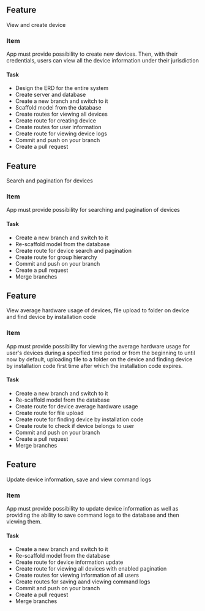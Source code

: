 ## Feature 
View and create device
### Item
App must provide possibility to create new devices. Then, with their credentials, users can view all the device information under their jurisdiction
#### Task
- Design the ERD for the entire system
- Create server and database
- Create a new branch and switch to it
- Scaffold model from the database
- Create routes for viewing all devices
- Create route for creating device
- Create routes for user information
- Create route for viewing device logs 
- Commit and push on your branch
- Create a pull request

## Feature 
Search and pagination for devices
### Item
App must provide possibility for searching and pagination of devices  
#### Task
- Create a new branch and switch to it
- Re-scaffold model from the database
- Create route for device search and pagination
- Create route for group hierarchy
- Commit and push on your branch
- Create a pull request
- Merge branches

## Feature 
View average hardware usage of devices, file upload to folder on device and find device by installation code
### Item
App must provide possibility for viewing the average hardware usage for user's devices during a specified time period or from the beginning to until now by default, uploading file to a folder on the device and finding device by installation code first time after which the installation code expires.
#### Task
- Create a new branch and switch to it
- Re-scaffold model from the database
- Create route for device average hardware usage
- Create route for file upload
- Create route for finding device by installation code
- Create route to check if device belongs to user
- Commit and push on your branch
- Create a pull request
- Merge branches

## Feature 
Update device information, save and view command logs
### Item
App must provide possibility to update device information as well as providing the ability to save command logs to the database and then viewing them.
#### Task
- Create a new branch and switch to it
- Re-scaffold model from the database
- Create route for device information update
- Create route for viewing all devices with enabled pagination
- Create routes for viewing information of all users
- Create routes for saving aand viewing command logs
- Commit and push on your branch
- Create a pull request
- Merge branches

